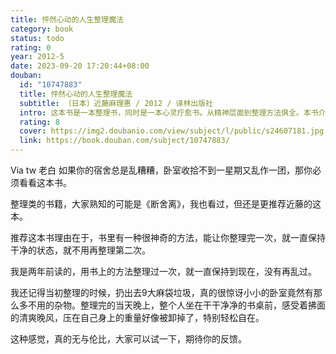 ```yaml
---
title: 怦然心动的人生整理魔法
category: book
status: todo
rating: 0
year: 2012-5
date: 2023-09-20 17:20:44+08:00
douban:
  id: "10747883"
  title: 怦然心动的人生整理魔法
  subtitle: 〔日本〕近藤麻理惠 / 2012 / 译林出版社
  intro: 这本书是一本整理书，同时是一本心灵疗愈书。从精神层面到整理方法俱全。本书介绍“一旦整理，就不会变乱”的整理方法，教授按照心动的标准选择物品，按照先丢东西，后收纳的顺序，按照物品类别，进行一次性、短期、完善的整理等，使人通过整理找回人生决断力，找到最初的梦想，找到怦然心动的幸福人生。
  rating: 8
  cover: https://img2.doubanio.com/view/subject/l/public/s24607181.jpg
  link: https://book.douban.com/subject/10747883/
---
```


Via tw 老白 如果你的宿舍总是乱糟糟，卧室收拾不到一星期又乱作一团，那你必须看看这本书。

整理类的书籍，大家熟知的可能是《断舍离》，我也看过，但还是更推荐近藤的这本。

推荐这本书理由在于，书里有一种很神奇的方法，能让你整理完一次，就一直保持干净的状态，就不用再整理第二次。

我是两年前读的，用书上的方法整理过一次，就一直保持到现在，没有再乱过。

我还记得当初整理的时候，扔出去9大麻袋垃圾，真的很惊讶小小的卧室竟然有那么多不用的杂物。整理完的当天晚上，整个人坐在干干净净的书桌前，感受着拂面的清爽晚风，压在自己身上的重量好像被卸掉了，特别轻松自在。

这种感觉，真的无与伦比，大家可以试一下，期待你的反馈。
